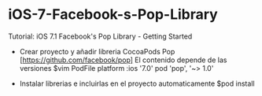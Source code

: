 iOS-7-Facebook-s-Pop-Library
============================

Tutorial: iOS 7.1 Facebook's Pop Library - Getting Started

- Crear proyecto y añadir libreria CocoaPods Pop [https://github.com/facebook/pop]
  El contenido depende de las versiones
$vim PodFile
platform :ios '7.0'
pod 'pop', '~> 1.0'

- Instalar librerias e incluirlas en el proyecto automaticamente
$pod install

